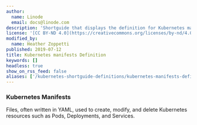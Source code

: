 ```yaml
---
author:
  name: Linode
  email: docs@linode.com
description: 'Shortguide that displays the definition for Kubernetes manifests.'
license: '[CC BY-ND 4.0](https://creativecommons.org/licenses/by-nd/4.0)'
modified_by:
  name: Heather Zoppetti
published: 2019-07-12
title: Kubernetes manifests Definition
keywords: []
headless: true
show_on_rss_feed: false
aliases: ['/kubernetes-shortguide-definitions/kubernetes-manifests-definition-shortguide/']
---
```


### Kubernetes Manifests

Files, often written in YAML, used to create, modify, and delete Kubernetes resources such as Pods, Deployments, and Services.
